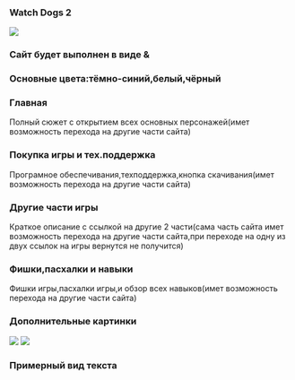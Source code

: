 ### Watch Dogs 2

<img src ="https://i.ytimg.com/vi/9iEkRERbDnc/maxresdefault.jpg">

### Сайт будет выполнен в виде  &

### Основные цвета:тёмно-синий,белый,чёрный

### Главная
Полный сюжет с открытием всех основных персонажей(имет возможность перехода на другие части сайта)

### Покупка игры и тех.поддержка
Програмное обеспечивания,техподдержка,кнопка скачивания(имет возможность перехода на другие части сайта)

### Другие части игры
Краткое описание с ссылкой на другие 2 части(сама часть сайта имет возможность перехода на другие части сайта,при переходе на одну из двух ссылок на игры вернутся не получится)

### Фишки,пасхалки и навыки
Фишки игры,пасхалки игры,и обзор всех навыков(имет возможность перехода на другие части сайта)

### Дополнительные картинки
<img src = "https://i.playground.ru/p/80Kh6a1hf_mFOwCXeVt4WQ.jpeg">

<img src = "https://im0-tub-ru.yandex.net/i?id=8eef8f4b970173dce0fe414062c0cddb&n=13">

### Примерный вид текста
<img scr = "34.jmd">

















